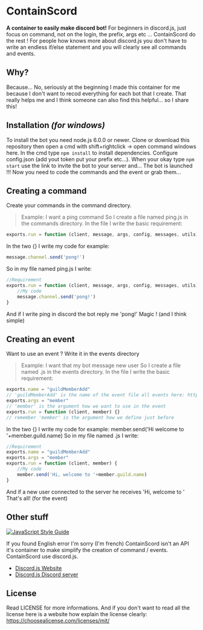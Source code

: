 # ContainScord

**A container to easily make discord bot!**
For beginners in discord.js, just focus on command, not on the login, the prefix, args etc ... ContainScord do the rest ! For people how knows more about discord.js you don't have to write an endless if/else statement and you will clearly see all commands and events.

## Why?

Because... No, seriously at the beginning I made this container for me because I don't want to recod everything for each bot that I create. That really helps me and I think someone can also find this helpful... so I share this!

## Installation _(for windows)_

To install the bot you need node.js 6.0.0 or newer. Clone or download this repository then open a cmd with shift+rightclick -> open command windows here. In the cmd type `npm install` to install dependencies. Configure config.json (add yout token put your prefix etc...). When your okay type `npm start` use the link to invite the bot to your server and...
The bot is launched !!! Now you need to code the commands and the event or grab them...

## Creating a command

Create your commands in the command directory. 
> Example: I want a ping command
So I create a file named ping.js in the commands directory. In the file I write the basic requirement:
```javascript
exports.run = function (client, message, args, config, messages, utils) {}
```
In the two {} I write my code for example:
```javascript
message.channel.send('pong!')
```
So in my file named ping.js I write:
```javascript
//Requirement
exports.run = function (client, message, args, config, messages, utils) {
	//My code
	message.channel.send('pong!')
}
```
And if I write <prefix>ping in discord the bot reply me 'pong!'
Magic ! (and I think simple)

## Creating an event 

Want to use an event ? Write it in the events directory
> Example: I want that my bot message new user
So I create a file named <what you want>.js in the events directory. In the file I write the basic requirement: 
```javascript
exports.name = "guildMemberAdd" 
// 'guildMemberAdd' is the name of the event file all events here: https://discord.js.org/#/docs/main/stable/class/Client?scrollTo=channelCreate
exports.args = "member"
// 'member' is the argument how we want to use in the event
exports.run = function (client, member) {}
// remember 'member' is the argument how we define just before
```
In the two {} I write my code for example:
member.send('Hi welcome to '+member.guild.name)
So in my file named <what you want>.js I write:
```javascript
//Requirement
exports.name = "guildMemberAdd" 
exports.args = "member"
exports.run = function (client, member) {
	//My code
	member.send('Hi, welcome to '+member.guild.name)
}
```
And if a new user connected to the server he receives 'Hi, welcome to <name of the server>'
That's all! (for the event)

## Other stuff

[![JavaScript Style Guide](https://cdn.rawgit.com/standard/standard/master/badge.svg)](https://github.com/standard/standard)

If you found English error I'm sorry (I'm french)
ContainScord isn't an API it's container to make simplify the creation of command / events. 
ContainScord use discord.js.
* [Discord.js Website](https://discord.js.org/#/)
* [Discord.js Discord server](https://discord.gg/bRCvFy9)

## License

Read LICENSE for more informations.
And if you don't want to read all the license here is a website how explain the license clearly: https://choosealicense.com/licenses/mit/
